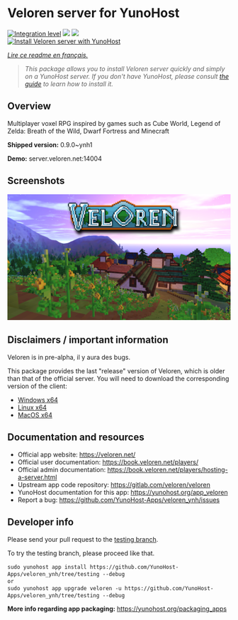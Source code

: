 <!--
N.B.: This README was automatically generated by https://github.com/YunoHost/apps/tree/master/tools/README-generator
It shall NOT be edited by hand.
-->

# Veloren server for YunoHost

[![Integration level](https://dash.yunohost.org/integration/veloren.svg)](https://dash.yunohost.org/appci/app/veloren) ![](https://ci-apps.yunohost.org/ci/badges/veloren.status.svg) ![](https://ci-apps.yunohost.org/ci/badges/veloren.maintain.svg)  
[![Install Veloren server with YunoHost](https://install-app.yunohost.org/install-with-yunohost.svg)](https://install-app.yunohost.org/?app=veloren)

*[Lire ce readme en français.](./README_fr.md)*

> *This package allows you to install Veloren server quickly and simply on a YunoHost server.
If you don't have YunoHost, please consult [the guide](https://yunohost.org/#/install) to learn how to install it.*

## Overview

Multiplayer voxel RPG inspired by games such as Cube World, Legend of Zelda: Breath of the Wild, Dwarf Fortress and Minecraft

**Shipped version:** 0.9.0~ynh1

**Demo:** server.veloren.net:14004

## Screenshots

![](./doc/screenshots/veloren.png)

## Disclaimers / important information

Veloren is in pre-alpha, il y aura des bugs.

This package provides the last "release" version of Veloren, which is older than that of the official server. You will need to download the corresponding version of the client:
 * [Windows x64](https://veloren-4129.fra1.digitaloceanspaces.com/releases/0.9.0-windows.zip)
 * [Linux x64](https://veloren-4129.fra1.digitaloceanspaces.com/releases/0.9.0-linux.tar.gz)
 * [MacOS x64](https://veloren-4129.fra1.digitaloceanspaces.com/releases/0.9.0-macos.tar.gz)

## Documentation and resources

* Official app website: https://veloren.net/
* Official user documentation: https://book.veloren.net/players/
* Official admin documentation: https://book.veloren.net/players/hosting-a-server.html
* Upstream app code repository:  https://gitlab.com/veloren/veloren
* YunoHost documentation for this app: https://yunohost.org/app_veloren
* Report a bug: https://github.com/YunoHost-Apps/veloren_ynh/issues

## Developer info

Please send your pull request to the [testing branch](https://github.com/YunoHost-Apps/veloren_ynh/tree/testing).

To try the testing branch, please proceed like that.
```
sudo yunohost app install https://github.com/YunoHost-Apps/veloren_ynh/tree/testing --debug
or
sudo yunohost app upgrade veloren -u https://github.com/YunoHost-Apps/veloren_ynh/tree/testing --debug
```

**More info regarding app packaging:** https://yunohost.org/packaging_apps